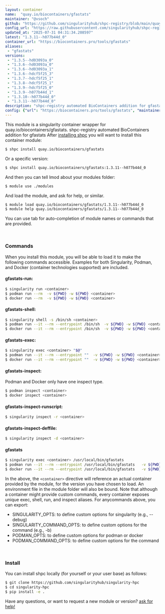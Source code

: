 ```yaml
---
layout: container
name:  "quay.io/biocontainers/gfastats"
maintainer: "@vsoch"
github: "https://github.com/singularityhub/shpc-registry/blob/main/quay.io/biocontainers/gfastats/container.yaml"
config_url: "https://raw.githubusercontent.com/singularityhub/shpc-registry/main/quay.io/biocontainers/gfastats/container.yaml"
updated_at: "2025-07-31 04:31:34.208597"
latest: "1.3.11--h077b44d_0"
container_url: "https://biocontainers.pro/tools/gfastats"
aliases:
 - "gfastats"
versions:
 - "1.3.5--hd03093a_0"
 - "1.3.6--hd03093a_0"
 - "1.3.6--hd03093a_1"
 - "1.3.6--hdcf5f25_3"
 - "1.3.7--hdcf5f25_1"
 - "1.3.8--hdcf5f25_1"
 - "1.3.9--hdcf5f25_0"
 - "1.3.9--h077b44d_1"
 - "1.3.10--h077b44d_0"
 - "1.3.11--h077b44d_0"
description: "shpc-registry automated BioContainers addition for gfastats"
config: {"url": "https://biocontainers.pro/tools/gfastats", "maintainer": "@vsoch", "description": "shpc-registry automated BioContainers addition for gfastats", "latest": {"1.3.11--h077b44d_0": "sha256:f4903ca4ed682bca6c192cac13f9b0355f149947a7cf3e53bbd2580f3a50bdd7"}, "tags": {"1.3.5--hd03093a_0": "sha256:0588b0114f6e092cd9492b2f0b5f160cc6b59b001d9ee8929c4b48b13fec0e77", "1.3.6--hd03093a_0": "sha256:a36354ca9f8fe248c5c950ba6cfdcdf4003841b4fa8a3d7b066fb60a81713ad6", "1.3.6--hd03093a_1": "sha256:7624199684f85df94d91b55a8b7561a11bc0aac33ef6c20309c087d0fd532cae", "1.3.6--hdcf5f25_3": "sha256:5ed545e0ac3c114ba262ba736a4c865f9d44b14cea131e4a11224a5e2b06f6eb", "1.3.7--hdcf5f25_1": "sha256:1611759abd36d92bb083b9b5539ccbbddb0de6d90443c695947ba20a115cb611", "1.3.8--hdcf5f25_1": "sha256:4133ec485bbddc10e90a067ec1eee115b8b92a191edb8e2651b62498971fcccc", "1.3.9--hdcf5f25_0": "sha256:bd5cd9e372372a87d3e2d4c42d1e83eb9abe76a6c801321add1c809c64a0e4da", "1.3.9--h077b44d_1": "sha256:f202d8ad6aa9b854a5104a4bf3ae56386daad9b5a8e912f2d681e63b830ffef6", "1.3.10--h077b44d_0": "sha256:c9845f1572600515e3a3ebfcc88411ac0377808938913bfd977e8bd9d8ea7cac", "1.3.11--h077b44d_0": "sha256:f4903ca4ed682bca6c192cac13f9b0355f149947a7cf3e53bbd2580f3a50bdd7"}, "docker": "quay.io/biocontainers/gfastats", "aliases": {"gfastats": "/usr/local/bin/gfastats"}}
---
```


This module is a singularity container wrapper for quay.io/biocontainers/gfastats.
shpc-registry automated BioContainers addition for gfastats
After [installing shpc](#install) you will want to install this container module:


```bash
$ shpc install quay.io/biocontainers/gfastats
```

Or a specific version:

```bash
$ shpc install quay.io/biocontainers/gfastats:1.3.11--h077b44d_0
```

And then you can tell lmod about your modules folder:

```bash
$ module use ./modules
```

And load the module, and ask for help, or similar.

```bash
$ module load quay.io/biocontainers/gfastats/1.3.11--h077b44d_0
$ module help quay.io/biocontainers/gfastats/1.3.11--h077b44d_0
```

You can use tab for auto-completion of module names or commands that are provided.

<br>

### Commands

When you install this module, you will be able to load it to make the following commands accessible.
Examples for both Singularity, Podman, and Docker (container technologies supported) are included.

#### gfastats-run:

```bash
$ singularity run <container>
$ podman run --rm  -v ${PWD} -w ${PWD} <container>
$ docker run --rm  -v ${PWD} -w ${PWD} <container>
```

#### gfastats-shell:

```bash
$ singularity shell -s /bin/sh <container>
$ podman run --it --rm --entrypoint /bin/sh  -v ${PWD} -w ${PWD} <container>
$ docker run --it --rm --entrypoint /bin/sh  -v ${PWD} -w ${PWD} <container>
```

#### gfastats-exec:

```bash
$ singularity exec <container> "$@"
$ podman run --it --rm --entrypoint ""  -v ${PWD} -w ${PWD} <container> "$@"
$ docker run --it --rm --entrypoint ""  -v ${PWD} -w ${PWD} <container> "$@"
```

#### gfastats-inspect:

Podman and Docker only have one inspect type.

```bash
$ podman inspect <container>
$ docker inspect <container>
```

#### gfastats-inspect-runscript:

```bash
$ singularity inspect -r <container>
```

#### gfastats-inspect-deffile:

```bash
$ singularity inspect -d <container>
```


#### gfastats

```bash
$ singularity exec <container> /usr/local/bin/gfastats
$ podman run --it --rm --entrypoint /usr/local/bin/gfastats   -v ${PWD} -w ${PWD} <container> -c " $@"
$ docker run --it --rm --entrypoint /usr/local/bin/gfastats   -v ${PWD} -w ${PWD} <container> -c " $@"
```



In the above, the `<container>` directive will reference an actual container provided
by the module, for the version you have chosen to load. An environment file in the
module folder will also be bound. Note that although a container
might provide custom commands, every container exposes unique exec, shell, run, and
inspect aliases. For anycommands above, you can export:

 - SINGULARITY_OPTS: to define custom options for singularity (e.g., --debug)
 - SINGULARITY_COMMAND_OPTS: to define custom options for the command (e.g., -b)
 - PODMAN_OPTS: to define custom options for podman or docker
 - PODMAN_COMMAND_OPTS: to define custom options for the command

<br>

### Install

You can install shpc locally (for yourself or your user base) as follows:

```bash
$ git clone https://github.com/singularityhub/singularity-hpc
$ cd singularity-hpc
$ pip install -e .
```

Have any questions, or want to request a new module or version? [ask for help!](https://github.com/singularityhub/singularity-hpc/issues)